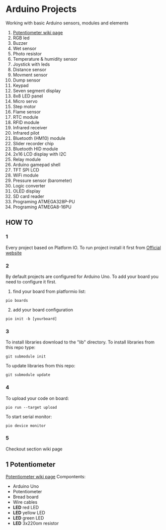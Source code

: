 # Arduino Projects
Working with basic Arduino sensors, modules and elements

1) [Potentiometer wiki page](https://github.com/mishaszu/arduino_project/wiki/01-Potentiometer)
2) RGB led
3) Buzzer
4) Wet sensor
5) Photo resistor
6) Temperature & humidity sensor
7) Joystick with leds
8) Distance sensor
9) Movment sensor
10) Dump sensor
11) Keypad
12) Seven segment display
13) 8x8 LED panel
14) Micro servo
15) Step motor
16) Flame sensor
17) RTC module
18) RFID module
19) Infrared receiver
20) Infrared pilot
21) Bluetooth (HM10) module
22) Slider recorder chip
23) Bluetooth HID module
24) 2x16 LCD display with I2C
25) Relay module
26) Arduino gamepad shell
27) TFT SPI LCD
28) WiFi module
29) Pressure sensor (barometer)
30) Logic converter
31) OLED display
32) SD card reader
33) Programing ATMEGA328P-PU
34) Programing ATMEGA8-16PU

## HOW TO
### 1
Every project based on Platform IO.
To run project install it first from [Official website](http://docs.platformio.org/en/latest/installation.html)

### 2
By default projects are configured for Arduino Uno.
To add your board you need to configure it first.
1) find your board from platformio list:
```
pio boards
```
2) add your board configuration
```
pio init -b [yourboard]
```

### 3
To install libraries download to the "lib" directory.
To install libraries from this repo type:
```
git submodule init
```
To update libraries from this repo:
```
git submodule update
```

### 4
To upload your code on board:
```
pio run --target upload
```
To start serial monitor:
```
pio device monitor
```

### 5
Checkout section wiki page


## 1 Potentiometer
[Potentiometer wiki page](https://github.com/mishaszu/arduino_project/wiki/01-Potentiometer)
Compontents:
- Arduino Uno
- Potentiometer
- Bread board
- Wire cables
- **LED** red LED
- **LED** yellow LED
- **LED** green LED
- **LED** 3x220om resistor
